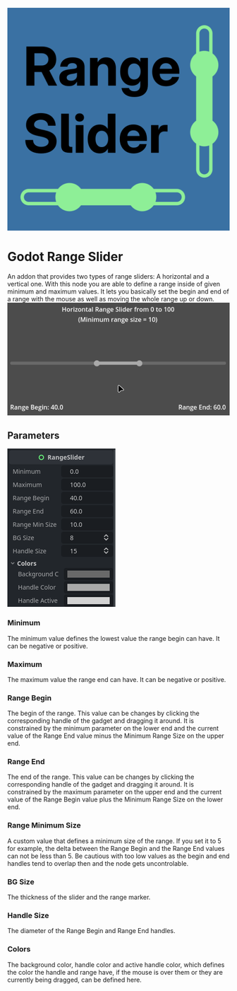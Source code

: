![Icon](/docs/icon.png "RangeSlider")

# Godot Range Slider
An addon that provides two types of range sliders: A horizontal and a vertical one. With this node you are able to define a range inside of given minimum and maximum values. It lets you basically set the begin and end of a range with the mouse as well as moving the whole range up or down.
![Demo](/docs/demo.gif "Demo")

## Parameters
![Parameters](/docs/parameters.png "Parameters")

### Minimum
The minimum value defines the lowest value the range begin can have. It can be negative or positive.

### Maximum
The maximum value the range end can have. It can be negative or positive.

### Range Begin
The begin of the range. This value can be changes by clicking the corresponding handle of the gadget and dragging it around. It is constrained by the minimum parameter on the lower end and the current value of the Range End value minus the Minimum Range Size on the upper end.

### Range End
The end of the range. This value can be changes by clicking the corresponding handle of the gadget and dragging it around. It is constrained by the maximum parameter on the upper end and the current value of the Range Begin value plus the Minimum Range Size on the lower end.

### Range Minimum Size
A custom value that defines a minimum size of the range. If you set it to 5 for example, the delta between the Range Begin and the Range End values can not be less than 5.
Be cautious with too low values as the begin and end handles tend to overlap then and the node gets uncontrolable.

### BG Size
The thickness of the slider and the range marker.

### Handle Size
The diameter of the Range Begin and Range End handles.

### Colors
The background color, handle color and active handle color, which defines the color the handle and range have, if the mouse is over them or they are currently being dragged, can be defined here.
